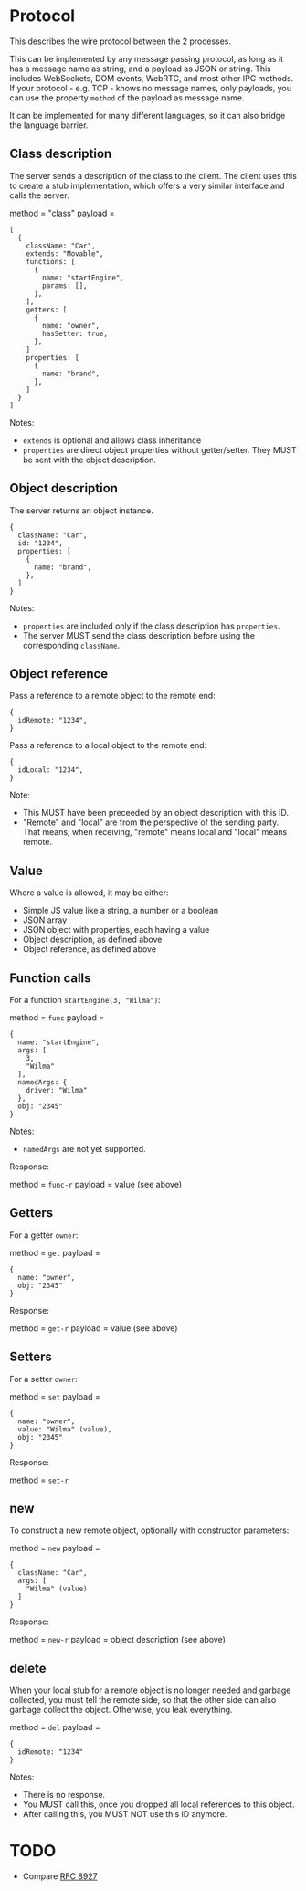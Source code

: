 <!--
SPDX-FileCopyrightText: 2024 Mustang GmbH <contact@mustang.im>>

SPDX-License-Identifier: EUPL-1.2
-->

# Protocol

This describes the wire protocol between the 2 processes.

This can be implemented by any message passing protocol, as long as it has a message name as string, and a payload as JSON or string. This includes WebSockets, DOM events, WebRTC, and most other IPC methods. If your protocol - e.g. TCP - knows no message names, only payloads, you can use the property `method` of the payload as message name.

It can be implemented for many different languages, so it can also bridge the language barrier.

## Class description

The server sends a description of the class to the client. The client uses this to create a stub implementation, which offers a very similar interface and calls the server.

method = "class"
payload =
```
[
  {
    className: "Car",
    extends: "Movable",
    functions: [
      {
        name: "startEngine",
        params: [],
      },
    ],
    getters: [
      {
        name: "owner",
        hasSetter: true,
      },
    ]
    properties: [
      {
        name: "brand",
      },
    ]
  }
]
```

Notes:
* `extends` is optional and allows class inheritance
* `properties` are direct object properties without getter/setter. They MUST be sent with the object description.

## Object description

The server returns an object instance.

```
{
  className: "Car",
  id: "1234",
  properties: [
    {
      name: "brand",
    },
  ]
}
```

Notes:
* `properties` are included only if the class description has `properties`.
* The server MUST send the class description before using the corresponding `className`.

## Object reference

Pass a reference to a remote object to the remote end:

```
{
  idRemote: "1234",
}
```

Pass a reference to a local object to the remote end:

```
{
  idLocal: "1234",
}
```

Note:
* This MUST have been preceeded by an object description with this ID.
* "Remote" and "local" are from the perspective of the sending party. That means, when receiving, "remote" means local and "local" means remote.

## Value

Where a value is allowed, it may be either:
* Simple JS value like a string, a number or a boolean
* JSON array
* JSON object with properties, each having a value
* Object description, as defined above
* Object reference, as defined above

## Function calls

For a function `startEngine(3, "Wilma")`:

method = `func`
payload =
```
{
  name: "startEngine",
  args: [
    3,
    "Wilma"
  ],
  namedArgs: {
    driver: "Wilma"
  },
  obj: "2345"
}
```

Notes:
* `namedArgs` are not yet supported.

Response:

method = `func-r`
payload = value (see above)

## Getters

For a getter `owner`:

method = `get`
payload =
```
{
  name: "owner",
  obj: "2345"
}
```

Response:

method = `get-r`
payload = value (see above)

## Setters

For a setter `owner`:

method = `set`
payload =
```
{
  name: "owner",
  value: "Wilma" (value),
  obj: "2345"
}
```

Response:

method = `set-r`

## new

To construct a new remote object, optionally with constructor parameters:

method = `new`
payload =
```
{
  className: "Car",
  args: [
    "Wilma" (value)
  ]
}
```

Response:

method = `new-r`
payload = object description (see above)

## delete

When your local stub for a remote object is no longer needed and garbage collected, you must tell the remote side, so that the other side can also garbage collect the object. Otherwise, you leak everything.

method = `del`
payload =
```
{
  idRemote: "1234"
}
```

Notes:
* There is no response.
* You MUST call this, once you dropped all local references to this object.
* After calling this, you MUST NOT use this ID anymore.


# TODO

* Compare [RFC 8927](https://www.rfc-editor.org/rfc/rfc8927.html)
